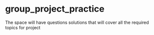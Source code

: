 # group_project_practice
The space will have questions solutions that will cover all the required topics for project
